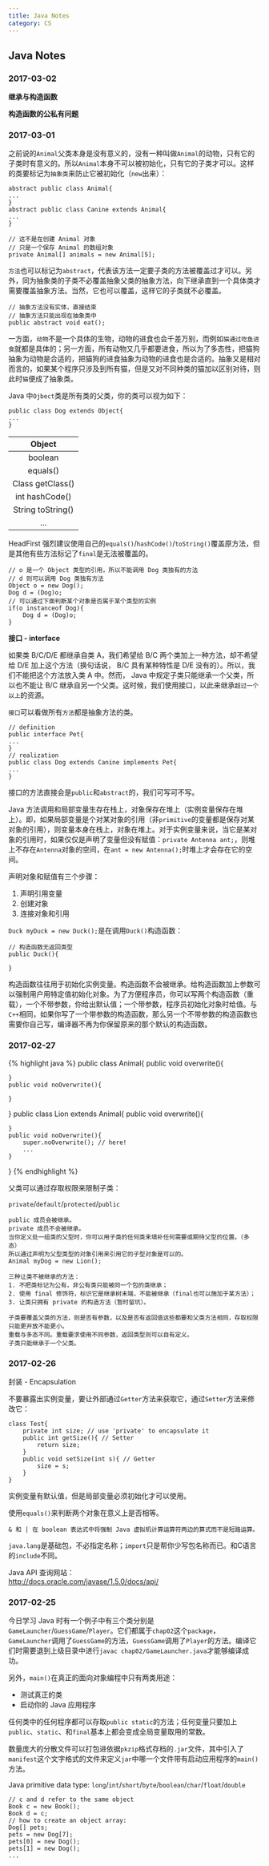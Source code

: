 ```yaml
---
title: Java Notes
category: CS
---
```


## Java Notes

### 2017-03-02

**继承与构造函数**

**构造函数的公私有问题**

### 2017-03-01

之前说的`Animal`父类本身是没有意义的，没有一种叫做`Animal`的动物，只有它的子类时有意义的。所以`Animal`本身不可以被初始化，只有它的子类才可以。这样的类要标记为`抽象类`来防止它被初始化（`new`出来）：

```
abstract public class Animal{
...
}
abstract public class Canine extends Animal{
...
}
```

```
// 这不是在创建 Animal 对象
// 只是一个保存 Animal 的数组对象
private Animal[] animals = new Animal[5];
```

`方法`也可以标记为`abstract`，代表该方法一定要子类的方法被覆盖过才可以。另外，同为抽象类的子类不必覆盖抽象父类的抽象方法，向下继承直到一个具体类才需要覆盖抽象方法。当然，它也可以覆盖，这样它的子类就不必覆盖。

```
// 抽象方法没有实体，直接结束
// 抽象方法只能出现在抽象类中
public abstract void eat();
```

一方面，`动物`不是一个具体的生物，动物的进食也会千差万别，而例如`猫通过吃鱼进食`就都是具体的；另一方面，所有动物又几乎都要进食，所以为了多态性，把猫狗抽象为动物是合适的，把猫狗的进食抽象为动物的进食也是合适的。抽象又是相对而言的，如果某个程序只涉及到所有猫，但是又对不同种类的猫加以区别对待，则此时`猫`便成了抽象类。

Java 中`Ojbect`类是所有类的父类，你的类可以视为如下：

```
public class Dog extends Object{
...
}
```

|Object|
|:-:|
|boolean|
|equals()|
|Class getClass()|
|int hashCode()|
|String toString()|
|...|

HeadFirst 强烈建议使用自己的`equals()`/`hashCode()`/`toString()`覆盖原方法，但是其他有些方法标记了`final`是无法被覆盖的。

```
// o 是一个 Object 类型的引用，所以不能调用 Dog 类独有的方法
// d 则可以调用 Dog 类独有方法
Object o = new Dog();
Dog d = (Dog)o;
// 可以通过下面判断某个对象是否属于某个类型的实例
if(o instanceof Dog){
	Dog d = (Dog)o;
}
```

**接口 - interface**

如果类 B/C/D/E 都继承自类 A，我们希望给 B/C 两个类加上一种方法，却不希望给 D/E 加上这个方法（换句话说， B/C 具有某种特性是 D/E 没有的）。所以，我们不能把这个方法放入类 A 中。然而， Java 中规定子类只能继承一个父类，所以也不能让 B/C 继承自另一个父类。这时候，我们使用接口，以此来继承`超过一个以上`的资源。

`接口`可以看做所有`方法`都是抽象方法的类。

```
// definition
public interface Pet{
...
}
// realization
public class Dog extends Canine implements Pet{
...
}
```

接口的方法直接会是`public`和`abstract`的，我们可写可不写。

Java 方法调用和局部变量生存在栈上，对象保存在堆上（实例变量保存在堆上）。即，如果局部变量是个对某对象的引用（非`primitive`的变量都是保存对某对象的引用），则变量本身在栈上，对象在堆上。对于实例变量来说，当它是某对象的引用时，如果仅仅是声明了变量但没有赋值：`private Antenna ant;`，则堆上不存在`Antenna`对象的空间，在`ant = new Antenna();`时堆上才会存在它的空间。

声明对象和赋值有三个步骤：

1. 声明引用变量
2. 创建对象
3. 连接对象和引用

`Duck myDuck = new Duck();`是在调用`Duck()`构造函数：

```
// 构造函数无返回类型
public Duck(){

}
```

构造函数往往用于初始化实例变量。构造函数不会被继承。给构造函数加上参数可以强制用户用特定值初始化对象。为了方便程序员，你可以写两个构造函数（重载），一个不带参数，你给出默认值；一个带参数，程序员初始化对象时给值。与`C++`相同，如果你写了一个带参数的构造函数，那么另一个不带参数的构造函数也需要你自己写，编译器不再为你保留原来的那个默认的构造函数。

### 2017-02-27

{% highlight java %}
public class Animal{
	public void overwrite(){
	
	}
	public void noOverwrite(){
	
	}
}
public class Lion extends Animal{
	public void overwrite(){
	
	}
	public void noOverwrite(){
		super.noOverwrite(); // here!
		...
	}
}
{% endhighlight %}

父类可以通过存取权限来限制子类：

`private`/`default`/`protected`/`public`

```
public 成员会被继承。
private 成员不会被继承。
当你定义处一组类的父型时，你可以用子类的任何类来填补任何需要或期待父型的位置。（多态）
所以通过声明为父型类型的对象引用来引用它的子型对象是可以的。
Animal myDog = new Lion();
```

```
三种让类不被继承的方法：
1. 不把类标记为公有，非公有类只能被同一个包的类继承；
2. 使用 final 修饰符，标识它是继承树末端，不能被继承（final也可以施加于某方法）；
3. 让类只拥有 private 的构造方法（暂时留坑）。
```

```
子类要覆盖父类的方法，则是否有参数，以及是否有返回值这些都要和父类方法相同，存取权限只能更开放不能更小。
重载与多态不同。重载要求使用不同参数，返回类型则可以自有定义。
子类只能继承于一个父类。
```

### 2017-02-26

封装 - Encapsulation

不要暴露出实例变量，要让外部通过`Getter`方法来获取它，通过`Setter`方法来修改它：

```
class Test{
	private int size; // use 'private' to encapsulate it
	public int getSize(){ // Setter
		return size;
	}
	public void setSize(int s){ // Getter
		size = s;
	}
}
```

实例变量有默认值，但是局部变量必须初始化才可以使用。

使用`equals()`来判断两个对象在意义上是否相等。

```
& 和 | 在 boolean 表达式中将强制 Java 虚拟机计算运算符两边的算式而不是短路运算。
```

`java.lang`是基础包，不必指定名称；`import`只是帮你少写包名称而已。和C语言的`include`不同。

Java API 查询网站：  
http://docs.oracle.com/javase/1.5.0/docs/api/

### 2017-02-25

今日学习 Java 时有一个例子中有三个类分别是`GameLauncher`/`GuessGame`/`Player`。它们都属于`chap02`这个`package`，`GameLauncher`调用了`GuessGame`的方法，`GuessGame`调用了`Player`的方法。编译它们时需要退到上级目录中进行`javac chap02/GameLauncher.java`才能够编译成功。

另外，`main()`在真正的面向对象编程中只有两类用途：

- 测试真正的类
- 启动你的 Java 应用程序

任何类中的任何程序都可以存取`public static`的方法；任何变量只要加上`public`、`static`、和`final`基本上都会变成全局变量取用的常数。

数量庞大的分散文件可以打包进依据`pkzip`格式存档的`.jar`文件，其中引入了`manifest`这个文字格式的文件来定义`jar`中哪一个文件带有启动应用程序的`main()`方法。

Java primitive data type: `long`/`int`/`short`/`byte`/`boolean`/`char`/`float`/`double`

```
// c and d refer to the same object
Book c = new Book();
Book d = c;
// how to create an object array:
Dog[] pets;
pets = new Dog[7];
pets[0] = new Dog();
pets[1] = new Dog();
...
```